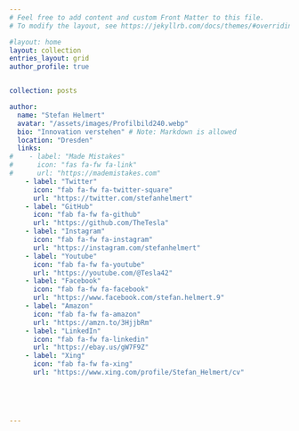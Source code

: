 ```yaml
---
# Feel free to add content and custom Front Matter to this file.
# To modify the layout, see https://jekyllrb.com/docs/themes/#overriding-theme-defaults

#layout: home
layout: collection
entries_layout: grid
author_profile: true


collection: posts

author:
  name: "Stefan Helmert"
  avatar: "/assets/images/Profilbild240.webp"
  bio: "Innovation verstehen" # Note: Markdown is allowed
  location: "Dresden"
  links:
#    - label: "Made Mistakes"
#      icon: "fas fa-fw fa-link"
#      url: "https://mademistakes.com"
    - label: "Twitter"
      icon: "fab fa-fw fa-twitter-square"
      url: "https://twitter.com/stefanhelmert"
    - label: "GitHub"
      icon: "fab fa-fw fa-github"
      url: "https://github.com/TheTesla"
    - label: "Instagram"
      icon: "fab fa-fw fa-instagram"
      url: "https://instagram.com/stefanhelmert"
    - label: "Youtube"
      icon: "fab fa-fw fa-youtube"
      url: "https://youtube.com/@Tesla42"
    - label: "Facebook"
      icon: "fab fa-fw fa-facebook"
      url: "https://www.facebook.com/stefan.helmert.9"
    - label: "Amazon"
      icon: "fab fa-fw fa-amazon"
      url: "https://amzn.to/3HjjbRm"
    - label: "LinkedIn"
      icon: "fab fa-fw fa-linkedin"
      url: "https://ebay.us/gW7F9Z"
    - label: "Xing"
      icon: "fab fa-fw fa-xing"
      url: "https://www.xing.com/profile/Stefan_Helmert/cv"
     
      



---
```

